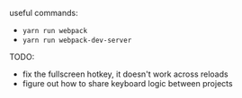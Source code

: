 

useful commands:
  * `yarn run webpack`
  * `yarn run webpack-dev-server`

TODO:
  * fix the fullscreen hotkey, it doesn't work across reloads
  * figure out how to share keyboard logic between projects